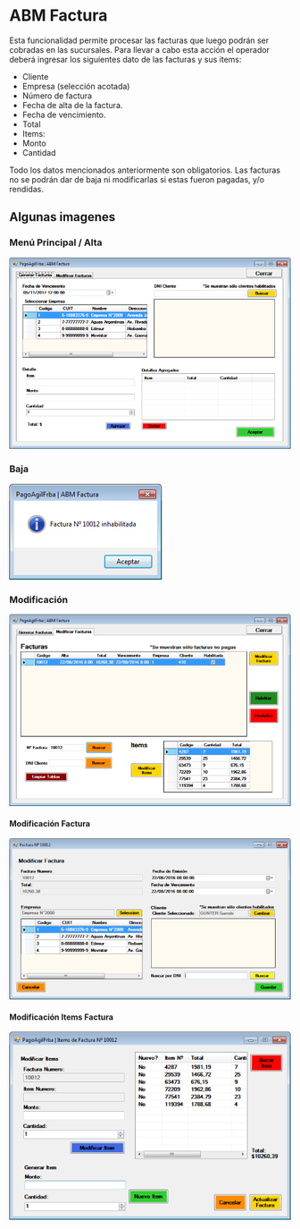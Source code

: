 # ABM Factura

Esta funcionalidad permite procesar las facturas que luego podrán ser cobradas en
las sucursales.
Para llevar a cabo esta acción el operador deberá ingresar los siguientes dato de las
facturas y sus items:
* Cliente
* Empresa (selección acotada)
* Número de factura
* Fecha de alta de la factura.
* Fecha de vencimiento.
* Total
* Items:
* Monto
* Cantidad

Todo los datos mencionados anteriormente son obligatorios. Las facturas no se
podrán dar de baja ni modificarlas si estas fueron pagadas, y/o rendidas.

## Algunas imagenes

### Menú Principal / Alta
![GitHub AbmFactura](/images/AbmFactura/AbmFactura.png)

### Baja
![GitHub BajaCliente](/images/AbmFactura/BajaFactura.png)

### Modificación
![GitHub ModifFactura](/images/AbmFactura/ModifFactura.png)

#### Modificación Factura
![GitHub ModifFactura2](/images/AbmFactura/ModifFactura2.png)

#### Modificación Items Factura
![GitHub ModifFacturaItems](/images/AbmFactura/ModifFacturaItems.png)
